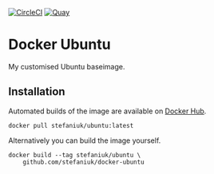 [![CircleCI](https://circleci.com/gh/stefaniuk/docker-ubuntu.svg?style=shield "CircleCI")](https://circleci.com/gh/stefaniuk/docker-ubuntu) 
[![Quay](https://quay.io/repository/stefaniuk/ubuntu/status "Quay")](https://quay.io/repository/stefaniuk/ubuntu)

Docker Ubuntu
=============

My customised Ubuntu baseimage.

Installation
------------

Automated builds of the image are available on [Docker Hub](https://hub.docker.com/r/stefaniuk/ubuntu/).

    docker pull stefaniuk/ubuntu:latest

Alternatively you can build the image yourself.

    docker build --tag stefaniuk/ubuntu \
        github.com/stefaniuk/docker-ubuntu
